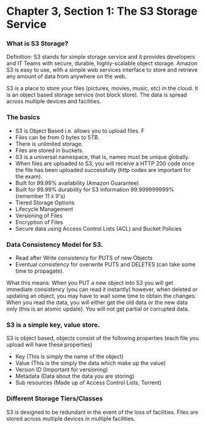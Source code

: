 # Chapter 3, Section 1: The S3 Storage Service

### What is S3 Storage?

Definition: S3 stands for simple storage service and it provides developers and IT Teams with secure, durable, highly-scalable object storage. Amazon S3 is easy to use, with a simple web services interface to store and retrieve any amount of data from anywhere on the web.

S3 is a place to store your files (pictures, movies, music, etc) in the cloud. It is an object based storage service (not block store). The data is spread across multiple devices and facilities.

### The basics

- S3 is Object Based i.e. allows you to upload files. F
- Files can be from 0 bytes to 5TB.  
- There is unlimited storage.
- Files are stored in buckets.
- S3 is a universal namespace, that is, names must be unique globally.
- When files are uploaded to S3, you will receive a HTTP 200 code once the file has been uploaded successfully (http codes are important for the exam).
- Built for 99.99% availability (Amazon Guarantee)
- Built for 99.99% durability for S3 Information 99.999999999% (remember 11 x 9's)
- Tiered Storage Options
- Lifecycle Management
- Versioning of Files
- Encryption of Files
- Secure data using Access Control Lists (ACL) and Bucket Policies

### Data Consistency Model for S3.

- Read after Write consistency for PUTS of new Objects
- Eventual consistency for overwrite PUTS and DELETES (can take some time to propagate).

What this means: When you PUT a new object into S3 you will get immediate consistency (you can read it instantly) however, when deleted or updating an object, you may have to wait some time to obtain the changes. When you read the data, you will either get the old data or the new data only (this is an atomic update). You will not get partial or corrupted data.

### S3 is a simple key, value store.

S3 is object based, objects consist of the following properties (each file you upload will have these properties)

 - Key (This is simply the name of the object)
 - Value (This is the simply the data which make up the value)
 - Version ID (Important for versioning)
 - Metadata (Data about the data you are storing)
 - Sub resources (Made up of Access Control Lists, Torrent)

### Different Storage Tiers/Classes

S3 is designed to be redundant in the event of the loss of facilities. Files are stored across multiple devices in multiple facilities. 
